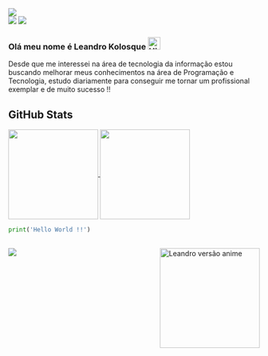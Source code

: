 <img src=https://github.com/user-attachments/assets/3a39aaea-a45c-4ea4-8b9c-1b2d305f70f4 />
<div>
  <a href = "mailto:leandro.wingerth@gmail.com"><img src="https://img.shields.io/badge/Gmail-D14836?style=for-the-badge&logo=gmail&logoColor=white" target="_blank"></a>
  <a href="https://www.linkedin.com/in/leandro-kolosque-4484592b8/" target="_blank"><img src="https://img.shields.io/badge/-LinkedIn-%230077B5?style=for-the-badge&logo=linkedin&logoColor=white" target="_blank"></a>  
</div>

### Olá meu nome é Leandro Kolosque <img alt="Hi" height="25" src="https://media.tenor.com/SNL9_xhZl9oAAAAi/waving-hand-joypixels.gif" alt="Hi">
Desde que me interessei na área de tecnologia da informação estou buscando melhorar meus conhecimentos na área de Programação e Tecnologia, estudo diariamente para conseguir me tornar um profissional exemplar e de muito sucesso !!

<h2>GitHub Stats</h2>
<a href="https://github.com/anuraghazra/github-readme-stats">
  <img height=180 align="center" src="https://github-readme-stats.vercel.app/api?username=Leandro-Kolosque&theme=shadow_red&rank_icon=github" />
</a>
<a href="https://github.com/anuraghazra/convoychat">
  <img height=180 align="center" src="https://github-readme-stats.vercel.app/api/top-langs?username=Leandro-Kolosque&layout=compact&langs_count=8&card_width=300&theme=shadow_red" />
</a>

~~~python
print('Hello World !!')
~~~

<h2></h2>
<img align="right" alt="Leandro versão anime" height="200" width="200" src=https://cdn.discordapp.com/attachments/674057114506756102/1213582974541635594/Foto02-removebg-preview.png?ex=677c3c38&is=677aeab8&hm=8b0fcebe2a012ea11028a6d21e0b41aa2addb519e573033c3d29a27ab9b87ae3&>

<img src="https://github-readme-streak-stats.herokuapp.com?user=Leandro-Kolosque&dates=444444FA&border=990000FA&background=99000000&ring=990000FA&currStreakNum=990000FA&sideNums=990000FA&currStreakLabel=444444FA&stroke=990000FA&sideLabels=444444FA&excludeDaysLabel=990000FA"/></a>



